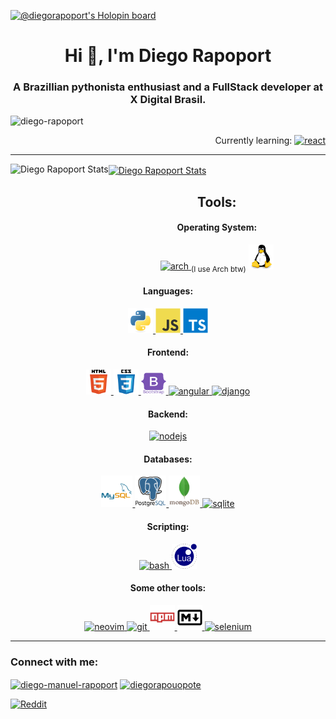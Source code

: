 [![@diegorapoport's Holopin board](https://holopin.io/api/user/board?user=diegorapoport)](https://holopin.io/@diegorapoport)
<h1 align="center">Hi 👋, I'm Diego Rapoport</h1>
<h3 align="center">A Brazillian pythonista enthusiast and a FullStack developer at X Digital Brasil.</h3>
<p> <img src="https://komarev.com/ghpvc/?username=diego-rapoport&label=Profile%20views&color=0e75b6&style=flat" alt="diego-rapoport" /></p>

<!-- [![Open Source Love](https://badges.frapsoft.com/os/v1/open-source.png?v=103)](https://github.com/ellerbrock/open-source-badges/) -->
<p align="right">Currently learning:
  <a href="https://reactjs.org/" target="_blank"> <img src="https://img.icons8.com/plasticine/344/react.png" alt="react" width="40" height="40"/> </a>
</p>

---

<a href="https://github-readme-stats-diego-rapoport.vercel.app"><img align="left" alt="Diego Rapoport Stats" src="https://github-readme-stats-diego-rapoport.vercel.app//api?username=diego-rapoport&show_icons=true&theme=radical&count_private=true" height="180">
<img align="center" alt="Diego Rapoport Stats" src="https://github-readme-stats-diego-rapoport.vercel.app//api/top-langs/?username=diego-rapoport&theme=radical&hide=css,shell,html,vim)](https://github.com/anuraghazra/github-readme-stats" height="300"/>
</a>

<div align="center">
  <h2 align="center">Tools:</h2>
    <h4>Operating System:</h4>
    <a href="https://archlinux.org/" target="_blank"> <img src="https://img.icons8.com/external-tal-revivo-shadow-tal-revivo/344/external-arch-linux-composed-of-nonfree-and-open-source-software-logo-shadow-tal-revivo.png" alt="arch" width="90" height="80"/> </a><sub>(I use Arch btw)</sub>
    <a href="https://www.linux.org/" target="_blank"> <img src="https://raw.githubusercontent.com/devicons/devicon/master/icons/linux/linux-original.svg" alt="linux" width="40" height="40"/> </a> 
    <br>
    <h4>Languages:</h4>
    <a href="https://www.python.org" target="_blank"> <img src="https://raw.githubusercontent.com/devicons/devicon/master/icons/python/python-original.svg" alt="python" width="40" height="40"/> </a>
    <a href="https://www.javascript.com/" target="_blank"> <img src="https://raw.githubusercontent.com/devicons/devicon/master/icons/javascript/javascript-original.svg" alt="javascript" width="40" height="40"/> </a>
    <a href="https://www.typescriptlang.org/" target="_blank"> <img src="https://raw.githubusercontent.com/devicons/devicon/master/icons/typescript/typescript-original.svg" alt="typescript" width="40" height="40"/> </a>
    <br>
    <h4>Frontend:</h4>
    <a href="https://www.w3.org/html/" target="_blank"> <img src="https://raw.githubusercontent.com/devicons/devicon/master/icons/html5/html5-original-wordmark.svg" alt="html5" width="40" height="40"/> </a>
    <a href="https://www.w3.org/html/" target="_blank"> <img src="https://raw.githubusercontent.com/devicons/devicon/master/icons/css3/css3-original-wordmark.svg" alt="css3" width="40" height="40"/> </a> 
    <a href="https://getbootstrap.com" target="_blank"> <img src="https://raw.githubusercontent.com/devicons/devicon/master/icons/bootstrap/bootstrap-plain-wordmark.svg" alt="bootstrap" width="40" height="35"/> </a>
    <a href="https://angular.io/" target="_blank"> <img src="https://img.icons8.com/external-tal-revivo-shadow-tal-revivo/344/external-angular-a-typescript-based-open-source-web-application-framework-logo-shadow-tal-revivo.png 2px" alt="angular" width="90" height="45"/> </a>
    <a href="https://www.djangoproject.com/" target="_blank"> <img src="https://symbols.getvecta.com/stencil_78/81_django.734b833be7.svg" alt="django" width="70" height="45"/> </a>
    <br>
    <h4>Backend:</h4>
    <a href="https://nodejs.org/en/" target="_blank"> <img src="https://symbols.getvecta.com/stencil_89/63_nodejs.e50c76e343.svg" alt="nodejs" width="90" height="50"/> </a>
    <h4>Databases:</h4>
    <a href="https://www.mysql.com/" target="_blank"> <img src="https://raw.githubusercontent.com/devicons/devicon/master/icons/mysql/mysql-original-wordmark.svg" alt="mysql" width="50" height="50"/> </a> 
    <a href="https://www.postgresql.org" target="_blank"> <img src="https://raw.githubusercontent.com/devicons/devicon/master/icons/postgresql/postgresql-original-wordmark.svg" alt="postgresql" width="50" height="50"/> </a>
    <a href="https://www.mongodb.com/" target="_blank"> <img src="https://raw.githubusercontent.com/devicons/devicon/master/icons/mongodb/mongodb-original-wordmark.svg" alt="mongodb" width="50" height="50"/> </a> 
    <a href="https://www.sqlite.org/" target="_blank"> <img src="https://www.vectorlogo.zone/logos/sqlite/sqlite-icon.svg" alt="sqlite" width="50" height="50"/> </a>
    <br>
    <h4>Scripting:</h4>
    <a href="https://www.gnu.org/software/bash/" target="_blank"> <img src="https://www.vectorlogo.zone/logos/gnu_bash/gnu_bash-icon.svg" alt="bash" width="40" height="40"/> </a>
    <a href="https://www.lua.org/" target="_blank"> <img src="https://raw.githubusercontent.com/devicons/devicon/master/icons/lua/lua-original-wordmark.svg" alt="lua" width="40" height="40"/> </a> 
    <br>
    <h4>Some other tools:</h4>
    <a href="http://neovim.io/" target="_blank"> <img src="https://symbols.getvecta.com/stencil_89/32_neovim.6d40503327.svg" alt="neovim" width="80" height="50"/> </a>
    <a href="https://git-scm.com/" target="_blank"> <img src="https://www.vectorlogo.zone/logos/git-scm/git-scm-icon.svg" alt="git" width="40" height="40"/> </a>
    <a href="https://www.npmjs.com/" target="_blank"> <img src="https://raw.githubusercontent.com/devicons/devicon/master/icons/npm/npm-original-wordmark.svg" alt="npm" width="40" height="40"/> </a>
    <a href="https://www.markdownguide.org/" target="_blank"> <img src="https://raw.githubusercontent.com/devicons/devicon/master/icons/markdown/markdown-original.svg" alt="markdown" width="40" height="40"/> </a>
    <a href="https://www.selenium.dev" target="_blank"> <img src="https://raw.githubusercontent.com/detain/svg-logos/780f25886640cef088af994181646db2f6b1a3f8/svg/selenium-logo.svg" alt="selenium" width="40" height="40"/> </a>
</div>

---

<h3 align="left">Connect with me:</h3>
<p align="left">
<a href="https://linkedin.com/in/diego-manuel-rapoport" target="blank"><img align="center" src="https://raw.githubusercontent.com/rahuldkjain/github-profile-readme-generator/master/src/images/icons/Social/linked-in-alt.svg" alt="diego-manuel-rapoport" height="30" width="40" /></a>
<a href="https://instagram.com/diegorapouopote" target="blank"><img align="center" src="https://raw.githubusercontent.com/rahuldkjain/github-profile-readme-generator/master/src/images/icons/Social/instagram.svg" alt="diegorapouopote" height="30" width="40" /></a>

<a href="https://www.reddit.com/user/diego_rapoport" /><img aling="center" src="https://img.shields.io/reddit/user-karma/combined/diego_rapoport?logo=Reddit&style=social" alt="Reddit" /></a>
</p>
